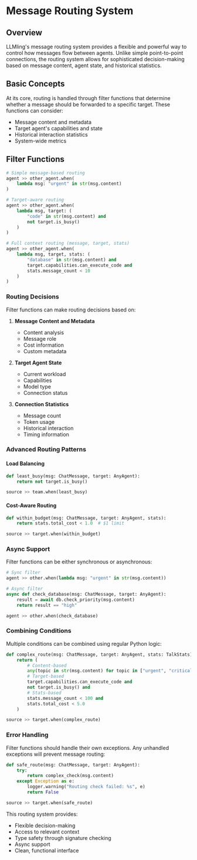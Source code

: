 # Message Routing System

## Overview

LLMling's message routing system provides a flexible and powerful way to control how messages flow between agents. Unlike simple point-to-point connections, the routing system allows for sophisticated decision-making based on message content, agent state, and historical statistics.


## Basic Concepts

At its core, routing is handled through filter functions that determine whether a message should be forwarded to a specific target. These functions can consider:

- Message content and metadata
- Target agent's capabilities and state
- Historical interaction statistics
- System-wide metrics

## Filter Functions

```python
# Simple message-based routing
agent >> other_agent.when(
    lambda msg: "urgent" in str(msg.content)
)

# Target-aware routing
agent >> other_agent.when(
    lambda msg, target: (
        "code" in str(msg.content) and
        not target.is_busy()
    )
)

# Full context routing (message, target, stats)
agent >> other_agent.when(
    lambda msg, target, stats: (
        "database" in str(msg.content) and
        target.capabilities.can_execute_code and
        stats.message_count < 10
    )
)
```

### Routing Decisions

Filter functions can make routing decisions based on:

1. **Message Content and Metadata**
   - Content analysis
   - Message role
   - Cost information
   - Custom metadata

2. **Target Agent State**
   - Current workload
   - Capabilities
   - Model type
   - Connection status

3. **Connection Statistics**
   - Message count
   - Token usage
   - Historical interaction
   - Timing information

### Advanced Routing Patterns

#### Load Balancing
```python
def least_busy(msg: ChatMessage, target: AnyAgent):
    return not target.is_busy()

source >> team.when(least_busy)
```


#### Cost-Aware Routing
```python
def within_budget(msg: ChatMessage, target: AnyAgent, stats):
    return stats.total_cost < 1.0  # $1 limit

source >> target.when(within_budget)
```

### Async Support

Filter functions can be either synchronous or asynchronous:

```python
# Sync filter
agent >> other.when(lambda msg: "urgent" in str(msg.content))

# Async filter
async def check_database(msg: ChatMessage, target: AnyAgent):
    result = await db.check_priority(msg.content)
    return result == "high"

agent >> other.when(check_database)
```

### Combining Conditions

Multiple conditions can be combined using regular Python logic:

```python
def complex_route(msg: ChatMessage, target: AnyAgent, stats: TalkStats):
    return (
        # Content-based
        any(topic in str(msg.content) for topic in ["urgent", "critical"]) and
        # Target-based
        target.capabilities.can_execute_code and
        not target.is_busy() and
        # Stats-based
        stats.message_count < 100 and
        stats.total_cost < 5.0
    )

source >> target.when(complex_route)
```

### Error Handling

Filter functions should handle their own exceptions. Any unhandled exceptions will prevent message routing:

```python
def safe_route(msg: ChatMessage, target: AnyAgent):
    try:
        return complex_check(msg.content)
    except Exception as e:
        logger.warning("Routing check failed: %s", e)
        return False

source >> target.when(safe_route)
```

This routing system provides:
- Flexible decision-making
- Access to relevant context
- Type safety through signature checking
- Async support
- Clean, functional interface
